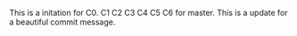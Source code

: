 This is a initation for C0.
C1
C2
C3
C4
C5
C6 for master.
This is a update for a beautiful commit message.
